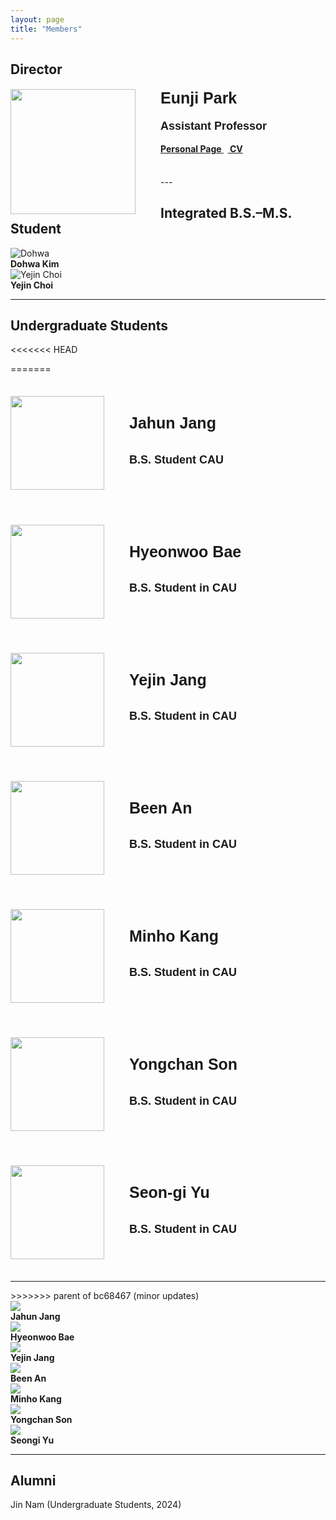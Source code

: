 ```yaml
---
layout: page
title: "Members"
---
```



## **Director**

<div id="gridid" class="col-sm-11">
    <div class="row">
        <div class="col-sm-3 clearfix">
            <img src="https://cookingfoil.github.io/ixlab/figures/eunji-square.png" class="img-responsive" width="200px" style="float: left; margin-right: 40px">
        </div>
        <div class="col-sm-9 clearfix">
            <h4>
                <div style="font-family: 'Verdana', sans-serif; font-size: 25px;">
                    <b>Eunji Park</b>
                </div>
            </h4>
            <h4>
                <div style="font-family: sans-serif; font-size: 18px;">
                    Assistant Professor<br>
                </div>
                <br>
                <a href="https://cookingfoil.github.io/"><b>Personal Page</b>
                </a>&nbsp;&nbsp;<a href="https://cookingfoil.github.io/ixlab/papers/eunji-cv-250220.pdf">
                <b>CV</b>
                </a>
            </h4>
            <br>
        </div>
    </div>
</div>
---

## **Integrated B.S.–M.S. Student**



<div class="members-row">

  <div class="member-column">
    <img src="https://cookingfoil.github.io/ixlab/figures/dohwa.jpg" alt="Dohwa" class="member-photo">
    <div class="member-info">
      <strong>Dohwa Kim</strong>
    </div>
  </div>

  <div class="member-column">
    <img src="https://cookingfoil.github.io/ixlab/figures/yejinchoi.jpg" alt="Yejin Choi" class="member-photo">
    <div class="member-info">
      <strong>Yejin Choi</strong>
    </div>
  </div>


  <div class="member-column">
    
  </div>

  <div class="member-column">
    
  </div>

</div>



<hr>

## **Undergraduate Students**

<<<<<<< HEAD
<div class="members-row">
=======
<div id="gridid" class="col-sm-11">
    <div class="row">
        <!-- Jahun Jang -->
        <div class="col-sm-3 clearfix">
            <img src="https://cookingfoil.github.io/ixlab/figures/jahun.png" class="img-responsive" width="150px" style="float: left; margin-right: 40px">
        </div>
        <div class="col-sm-9 clearfix">
            <h4 style="font-family: 'Verdana', sans-serif; font-size: 25px;"><br><b>Jahun Jang</b></h4>
            <h4 style="font-family: sans-serif; font-size: 18px;">
            B.S. Student CAU<br>
            </h4>
            <br>
        </div>
    </div>
    <br>
    <div class="row">
        <!-- Hyeonwoo Bae -->
        <div class="col-sm-3 clearfix">
            <img src="https://cookingfoil.github.io/ixlab/figures/hyeonwoo.png" class="img-responsive" width="150px" style="float: left; margin-right: 40px">
        </div>
        <div class="col-sm-9 clearfix">
            <h4 style="font-family: 'Verdana', sans-serif; font-size: 25px;"><br><b>Hyeonwoo Bae</b></h4>
            <h4 style="font-family: sans-serif; font-size: 18px;">
            B.S. Student in CAU<br>
            </h4>
            <br>
        </div>
    </div>
    <br>
    <div class="row">
        <!-- Yejin Jang -->
        <div class="col-sm-3 clearfix">
            <img src="https://cookingfoil.github.io/ixlab/figures/yejinjang.jpg" onerror="this.src='https://cookingfoil.github.io/ixlab/figures/user.png';" class="img-responsive" width="150px" style="float: left; margin-right: 40px">
        </div>
        <div class="col-sm-9 clearfix">
            <h4 style="font-family: 'Verdana', sans-serif; font-size: 25px;"><br><b>Yejin Jang</b></h4>
            <h4 style="font-family: sans-serif; font-size: 18px;">
            B.S. Student in CAU<br>
            </h4>
            <br>
        </div>
    </div>
    <br>
    <div class="row">
        <!-- Been An -->
        <div class="col-sm-3 clearfix">
            <img src="https://cookingfoil.github.io/ixlab/figures/been.jpeg" onerror="this.src='https://cookingfoil.github.io/ixlab/figures/user.png';" class="img-responsive" width="150px" style="float: left; margin-right: 40px">
        </div>
        <div class="col-sm-9 clearfix">
            <h4 style="font-family: 'Verdana', sans-serif; font-size: 25px;"><br><b>Been An</b></h4>
            <h4 style="font-family: sans-serif; font-size: 18px;">
            B.S. Student in CAU<br>
            </h4>
            <br>
        </div>
    </div>
    <br>
    <div class="row">
        <!-- Minho Kang -->
        <div class="col-sm-3 clearfix">
            <img src="https://cookingfoil.github.io/ixlab/figures/minho.png" onerror="this.src='https://cookingfoil.github.io/ixlab/figures/user.png';" class="img-responsive" width="150px" style="float: left; margin-right: 40px">
        </div>
        <div class="col-sm-9 clearfix">
            <h4 style="font-family: 'Verdana', sans-serif; font-size: 25px;"><br><b>Minho Kang</b></h4>
            <h4 style="font-family: sans-serif; font-size: 18px;">
            B.S. Student in CAU<br></h4>
            <br>
        </div>
    </div>
    <br>
    <div class="row">
        <!-- Yongchan Son -->
        <div class="col-sm-3 clearfix">
            <img src="https://cookingfoil.github.io/ixlab/figures/yongchan.png" onerror="this.src='https://cookingfoil.github.io/ixlab/figures/user.png';" class="img-responsive" width="150px" style="float: left; margin-right: 40px">
        </div>
        <div class="col-sm-9 clearfix">
            <h4 style="font-family: 'Verdana', sans-serif; font-size: 25px;"><br><b>Yongchan Son</b></h4>
            <h4 style="font-family: sans-serif; font-size: 18px;">B.S. Student in CAU<br>
            </h4>
            <br>
        </div>
    </div>
    <br>
    <div class="row">
        <!-- Seongi Yu -->
        <div class="col-sm-3 clearfix">
            <img src="https://cookingfoil.github.io/ixlab/figures/seongi.jpeg" onerror="this.src='https://cookingfoil.github.io/ixlab/figures/user.png';" class="img-responsive" width="150px" style="float: left; margin-right: 40px">
        </div>
        <div class="col-sm-9 clearfix">
            <h4 style="font-family: 'Verdana', sans-serif; font-size: 25px;"><br><b>Seon-gi Yu</b></h4>
            <h4 style="font-family: sans-serif; font-size: 18px;">B.S. Student in CAU<br>
            </h4>
            <br>
        </div>
    </div>
    <br><hr>
>>>>>>> parent of bc68467 (minor updates)

  <div class="member-column">
    <img src="https://cookingfoil.github.io/ixlab/figures/jahun.png" class="member-photo">
    <div class="member-info">
      <strong>Jahun Jang</strong>
    </div>
  </div>

  <div class="member-column">
    <img src="https://cookingfoil.github.io/ixlab/figures/hyeonwoo.png" class="member-photo">
    <div class="member-info">
      <strong>Hyeonwoo Bae</strong>
    </div>
  </div>

  <div class="member-column">
    <img src="https://cookingfoil.github.io/ixlab/figures/yejinjang.jpg" class="member-photo">
    <div class="member-info">
      <strong>Yejin Jang</strong>
    </div>
  </div>

  <div class="member-column">
    <img src="https://cookingfoil.github.io/ixlab/figures/been.jpeg" class="member-photo">
    <div class="member-info">
      <strong>Been An</strong>
    </div>
  </div>

  <div class="member-column">
    <img src="https://cookingfoil.github.io/ixlab/figures/minho.png" class="member-photo">
    <div class="member-info">
      <strong>Minho Kang</strong>
    </div>
  </div>

  <div class="member-column">
    <img src="https://cookingfoil.github.io/ixlab/figures/yongchan.png" class="member-photo">
    <div class="member-info">
      <strong>Yongchan Son</strong>
    </div>
  </div>

  <div class="member-column">
    <img src="https://cookingfoil.github.io/ixlab/figures/seongi.jpeg" class="member-photo">
    <div class="member-info">
      <strong>Seongi Yu</strong>
    </div>
  </div>

  <div class="member-column">
    
  </div>

</div>

<hr>



## **Alumni**
Jin Nam (Undergraduate Students, 2024) 
